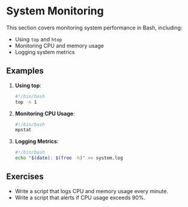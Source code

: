 # System Monitoring

This section covers monitoring system performance in Bash, including:

- Using `top` and `htop`
- Monitoring CPU and memory usage
- Logging system metrics

## Examples

1. **Using top**:
   ```bash
   #!/bin/bash
   top -n 1
   ```

2. **Monitoring CPU Usage**:
   ```bash
   #!/bin/bash
   mpstat
   ```

3. **Logging Metrics**:
   ```bash
   #!/bin/bash
   echo "$(date): $(free -h)" >> system.log
   ```

## Exercises

- Write a script that logs CPU and memory usage every minute.
- Write a script that alerts if CPU usage exceeds 90%.